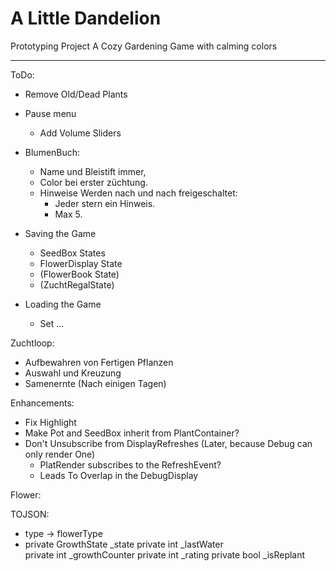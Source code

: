 # A Little Dandelion
Prototyping Project
A Cozy Gardening Game with calming colors

---
ToDo:
- Remove Old/Dead Plants
- Pause menu
  - Add Volume Sliders

- BlumenBuch:
  - Name und Bleistift immer,
  - Color bei erster züchtung.
  - Hinweise Werden nach und nach freigeschaltet:
    - Jeder stern ein Hinweis.
    - Max 5.

- Saving the Game
  - SeedBox States
  - FlowerDisplay State
  - (FlowerBook State)
  - (ZuchtRegalState)
- Loading the Game
  - Set ...


Zuchtloop:
- Aufbewahren von Fertigen Pflanzen
- Auswahl und Kreuzung
- Samenernte (Nach einigen Tagen)

Enhancements:
- Fix Highlight
- Make Pot and SeedBox inherit from PlantContainer?
- Don't Unsubscribe from DisplayRefreshes (Later, because Debug can only render One)
  - PlatRender subscribes to the RefreshEvent?
  - Leads To Overlap in the DebugDisplay



Flower:

TOJSON:
- type -> flowerType
- private GrowthState _state 
  private int _lastWater   
  private int _growthCounter
  private int _rating
  private bool _isReplant